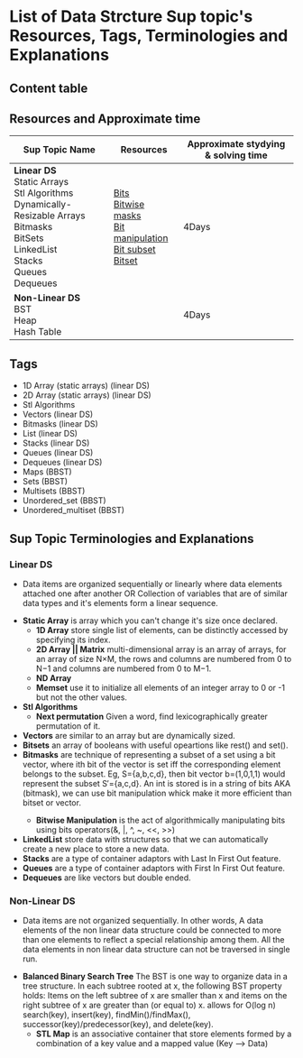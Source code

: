 # List of Data Strcture Sup topic's Resources, Tags, Terminologies and Explanations 

## Content table


## Resources and Approximate time

Sup Topic Name   | Resources   | Approximate stydying & solving time 
-------------| -------------   |-------------   
**Linear DS**<br>Static Arrays<br> Stl Algorithms <br> Dynamically-Resizable Arrays<br>Bitmasks<br>BitSets<br>LinkedList<br>Stacks<br>Queues<br>Dequeues|[Bits](https://graphics.stanford.edu/~seander/bithacks.html)<br> [Bitwise](https://en.wikipedia.org/wiki/Bitwise_operation)<br> [masks](https://en.wikipedia.org/wiki/Mask_(computing))<br> [Bit manipulation](https://en.wikipedia.org/wiki/Bit_manipulation)<br> [Bit subset](http://codesam.blogspot.com.eg/2011/03/find-all-subsets-of-given-set.html)<br> [Bitset](https://www.geeksforgeeks.org/c-bitset-and-its-application/)|4Days
**Non-Linear DS**<br>BST<br>Heap<br>Hash Table| | 4Days

## Tags
- 1D Array (static arrays) (linear DS)
- 2D Array (static arrays) (linear DS)
- Stl Algorithms
- Vectors (linear DS)
- Bitmasks (linear DS)
- List (linear DS)
- Stacks (linear DS)
- Queues (linear DS)
- Dequeues (linear DS)
- Maps (BBST)
- Sets (BBST)
- Multisets (BBST)
- Unordered_set (BBST)
- Unordered_multiset (BBST)


## Sup Topic Terminologies and Explanations 

### Linear DS
- Data items are organized sequentially or linearly where data elements attached one after another OR Collection of variables that are of similar data types and it's elements form a linear sequence.

* **Static Array** is array which you can't change it's size once declared.
  * **1D Array** store single list of elements, can be distinctly accessed by specifying its index.
  * **2D Array || Matrix** multi-dimensional array is an array of arrays, for an array of size N×M, the rows and columns are numbered from 0 to N−1 and columns are numbered from 0 to M−1.
  * **ND Array** 
  * **Memset** use it to initialize all elements of an integer array to 0 or -1 but not the other values.
* **Stl Algorithms**
  * **Next permutation** Given a word, find lexicographically greater permutation of it. 
* **Vectors** are similar to an array but are dynamically sized.
* **Bitsets** an array of booleans with useful opeartions like rest() and set().
* **Bitmasks** are technique of representing a subset of a set using a bit vector, where ith bit of the vector is set iff the corresponding element belongs to the subset. Eg, S={a,b,c,d}, then bit vector b=(1,0,1,1) would represent the subset S′={a,c,d}. An int is stored is in a string of bits AKA (bitmask), we can use bit manipulation whick make it more efficient than bitset or vector<bool>.
  * **Bitwise Manipulation** is the act of algorithmically manipulating bits using bits operators(&, |, ^, ~, <<, >>)
* **LinkedList** store data with structures so that we can automatically create a new place to store a new data.
* **Stacks** are a type of container adaptors with Last In First Out feature.
* **Queues** are a type of container adaptors with First In First Out feature.
* **Dequeues** are like vectors but double ended.
 
 
 ### Non-Linear DS
 - Data items are not organized sequentially. In other words, A data elements of the non linear data structure could be connected to more than one elements to reflect a special relationship among them. All the data elements in non linear data structure can not be traversed in single run.

* **Balanced Binary Search Tree** The BST is one way to organize data in a tree structure. In each subtree rooted at x,
the following BST property holds: Items on the left subtree of x are smaller than x and items on the right subtree 
of x are greater than (or equal to) x. allows for O(log n) search(key), insert(key), findMin()/findMax(), successor(key)/predecessor(key), and delete(key).
  * **STL Map**  is an associative container that store elements formed by a combination of a key value 
  and a mapped value (Key --> Data)
